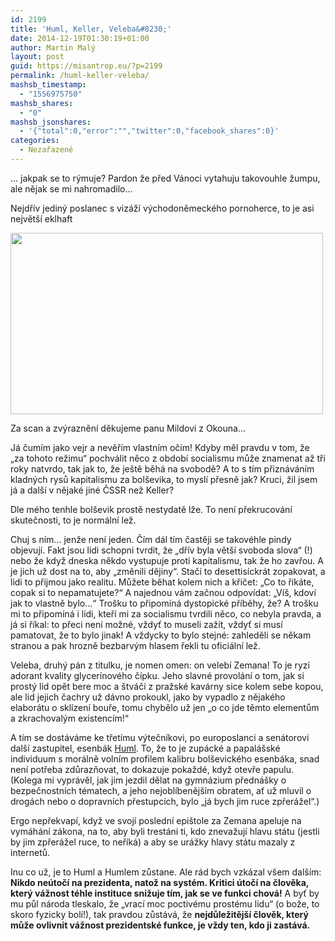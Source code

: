 ```yaml
---
id: 2199
title: 'Huml, Keller, Veleba&#8230;'
date: 2014-12-19T01:30:19+01:00
author: Martin Malý
layout: post
guid: https://misantrop.eu/?p=2199
permalink: /huml-keller-veleba/
mashsb_timestamp:
  - "1556975750"
mashsb_shares:
  - "0"
mashsb_jsonshares:
  - '{"total":0,"error":"","twitter":0,"facebook_shares":0}'
categories:
  - Nezařazené
---
```

&#8230; jakpak se to rýmuje? Pardon že před Vánoci vytahuju takovouhle žumpu, ale nějak se mi nahromadilo&#8230;

<!--more-->

Nejdřív jediný poslanec s vizáží východoněmeckého pornoherce, to je asi největší eklhaft

<div id="attachment_2200" style="width: 510px" class="wp-caption aligncenter">
  <a href="https://misantrop.eu/huml-keller-veleba/r9p/" rel="attachment wp-att-2200"><img aria-describedby="caption-attachment-2200" class="wp-image-2200 size-medium" src="https://misantrop.eu/wp-content/uploads/2014/12/R9P-500x290.jpg" alt="" width="500" height="290" srcset="https://misantrop.eu/wp-content/uploads/2014/12/R9P-500x290.jpg 500w, https://misantrop.eu/wp-content/uploads/2014/12/R9P-200x116.jpg 200w, https://misantrop.eu/wp-content/uploads/2014/12/R9P.jpg 974w" sizes="(max-width: 500px) 100vw, 500px" /></a>
  
  <p id="caption-attachment-2200" class="wp-caption-text">
    Za scan a zvýraznění děkujeme panu Mildovi z Okouna&#8230;
  </p>
</div>

Já čumím jako vejr a nevěřím vlastním očím! Kdyby měl pravdu v tom, že &#8222;za tohoto režimu&#8220; pochválit něco z období socialismu může znamenat až tři roky natvrdo, tak jak to, že ještě běhá na svobodě? A to s tím přiznáváním kladných rysů kapitalismu za bolševika, to myslí přesně jak? Kruci, žil jsem já a další v nějaké jiné ČSSR než Keller?

Dle mého tenhle bolševik prostě nestydatě lže. To není překrucování skutečnosti, to je normální lež.

Chuj s ním&#8230; jenže není jeden. Čím dál tím častěji se takovéhle pindy objevují. Fakt jsou lidi schopni tvrdit, že &#8222;dřív byla větší svoboda slova&#8220; (!) nebo že když dneska někdo vystupuje proti kapitalismu, tak že ho zavřou. A je jich už dost na to, aby &#8222;změnili dějiny&#8220;. Stačí to desettisíckrát zopakovat, a lidi to přijmou jako realitu. Můžete běhat kolem nich a křičet: &#8222;Co to říkáte, copak si to nepamatujete?&#8220; A najednou vám začnou odpovídat: &#8222;Víš, kdoví jak to vlastně bylo&#8230;&#8220; Trošku to připomíná dystopické příběhy, že? A trošku mi to připomíná i lidi, kteří mi za socialismu tvrdili něco, co nebyla pravda, a já si říkal: to přeci není možné, vždyť to museli zažít, vždyť si musí pamatovat, že to bylo jinak! A vždycky to bylo stejné: zahleděli se někam stranou a pak hrozně bezbarvým hlasem řekli tu oficiální lež.

Veleba, druhý pán z titulku, je nomen omen: on velebí Zemana! To je ryzí adorant kvality glycerínového čípku. Jeho slavné provolání o tom, jak si prostý lid opět bere moc a štváči z pražské kavárny sice kolem sebe kopou, ale lid jejich čachry už dávno prokoukl, jako by vypadlo z nějakého elaborátu o sklízení bouře, tomu chybělo už jen &#8222;o co jde těmto elementům a zkrachovalým existencím!&#8220;

A tím se dostáváme ke třetímu výtečníkovi, po europoslanci a senátorovi další zastupitel, esenbák [Huml](https://misantrop.eu/obzalovany-nazval-poskozeneho-humlem/ "Obžalovaný nazval poškozeného Humlem…"). To, že to je zupácké a papalášské individuum s morálně volním profilem kalibru bolševického esenbáka, snad není potřeba zdůrazňovat, to dokazuje pokaždé, když otevře papulu. (Kolega mi vyprávěl, jak jim jezdil dělat na gymnázium přednášky o bezpečnostních tématech, a jeho nejoblíbenějším obratem, ať už mluvil o drogách nebo o dopravních přestupcích, bylo &#8222;já bych jim ruce zpřerážel&#8220;.)

Ergo nepřekvapí, když ve svojí poslední epištole za Zemana apeluje na vymáhání zákona, na to, aby byli trestáni ti, kdo znevažují hlavu státu (jestli by jim zpřerážel ruce, to neříká) a aby se urážky hlavy státu mazaly z internetů.

Inu co už, je to Huml a Humlem zůstane. Ale rád bych vzkázal všem dalším: **Nikdo neútočí na prezidenta, natož na systém. Kritici útočí na člověka, který vážnost téhle instituce snižuje tím, jak se ve funkci chová!** A byť by mu půl národa tleskalo, že &#8222;vrací moc poctivému prostému lidu&#8220; (o bože, to skoro fyzicky bolí!), tak pravdou zůstává, že **nejdůležitější člověk, který může ovlivnit vážnost prezidentské funkce, je vždy ten, kdo ji zastává.**